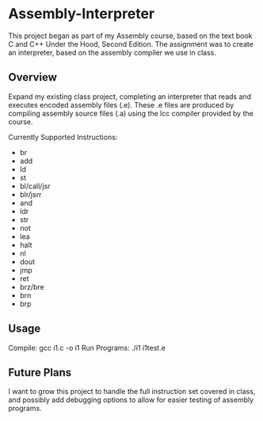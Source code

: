 # Assembly-Interpreter

This project began as part of my Assembly course, based on the text book C and C++ Under the Hood, Second Edition.
The assignment was to create an interpreter, based on the assembly compiler we use in class.

## Overview
Expand my existing class project, completing an interpreter that reads and executes encoded assembly files (.e).
These .e files are produced by compiling assembly source files (.a) using the lcc compiler provided by the course.

Currently Supported Instructions:
 - br
 - add
 - ld
 - st
 - bl/call/jsr
 - blr/jsrr
 - and
 - ldr
 - str
 - not
 - lea
 - halt
 - nl
 - dout
 - jmp
 - ret
 - brz/bre
 - brn
 - brp

## Usage
Compile:        gcc i1.c -o i1
Run Programs:   ./i1 i1test.e

## Future Plans
I want to grow this project to handle the full instruction set covered in class, and possibly add debugging options to allow for easier testing of assembly programs.
